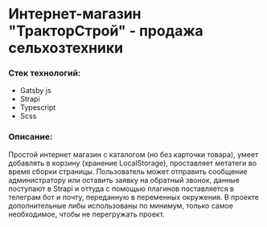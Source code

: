 # Интернет-магазин "ТракторСтрой" - продажа сельхозтехники

### Стек технологий:

- Gatsby js
- Strapi
- Typescript
- Scss

### Описание:

Простой интернет магазин с каталогом (но без карточки товара), умеет добавлять в корзину (хранение LocalStorage), проставляет метатеги во время сборки страницы.
Пользователь может отправить сообщение администратору или оставить заявку на обратный звонок, данные поступают в Strapi и оттуда с помощью плагинов поставляется в телеграм бот и почту, переданную в переменных окружения.
В проекте дополнительные либы использованы по минимум, только самое необходимое, чтобы не перегружать проект.

